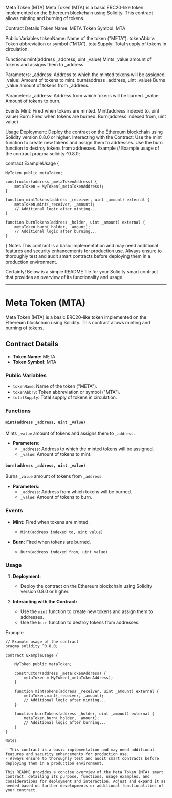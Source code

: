 Meta Token (MTA)
Meta Token (MTA) is a basic ERC20-like token implemented on the Ethereum blockchain using Solidity. This contract allows minting and burning of tokens.

Contract Details
Token Name: META
Token Symbol: MTA

Public Variables
tokenName: Name of the token ("META").
tokenAbbrv: Token abbreviation or symbol ("MTA").
totalSupply: Total supply of tokens in circulation.

Functions
mint(address _address, uint _value)
Mints _value amount of tokens and assigns them to _address.

Parameters:
_address: Address to which the minted tokens will be assigned.
_value: Amount of tokens to mint.
burn(address _address, uint _value)
Burns _value amount of tokens from _address.

Parameters:
_address: Address from which tokens will be burned.
_value: Amount of tokens to burn.

Events
Mint: Fired when tokens are minted.
Mint(address indexed to, uint value)
Burn: Fired when tokens are burned.
Burn(address indexed from, uint value)

Usage
Deployment:
Deploy the contract on the Ethereum blockchain using Solidity version 0.8.0 or higher.
Interacting with the Contract:
Use the mint function to create new tokens and assign them to addresses.
Use the burn function to destroy tokens from addresses.
Example
// Example usage of the contract
pragma solidity ^0.8.0;

contract ExampleUsage {

    MyToken public metaToken;

    constructor(address _metaTokenAddress) {
        metaToken = MyToken(_metaTokenAddress);
    }

    function mintTokens(address _receiver, uint _amount) external {
        metaToken.mint(_receiver, _amount);
        // Additional logic after minting...
    }

    function burnTokens(address _holder, uint _amount) external {
        metaToken.burn(_holder, _amount);
        // Additional logic after burning...
    }
}
Notes
This contract is a basic implementation and may need additional features and security enhancements for production use.
Always ensure to thoroughly test and audit smart contracts before deploying them in a production environment.

Certainly! Below is a simple README file for your Solidity smart contract that provides an overview of its functionality and usage.

---

# Meta Token (MTA)

Meta Token (MTA) is a basic ERC20-like token implemented on the Ethereum blockchain using Solidity. This contract allows minting and burning of tokens.

## Contract Details

- **Token Name:** META
- **Token Symbol:** MTA

### Public Variables

- `tokenName`: Name of the token ("META").
- `tokenAbbrv`: Token abbreviation or symbol ("MTA").
- `totalSupply`: Total supply of tokens in circulation.

### Functions

#### `mint(address _address, uint _value)`

Mints `_value` amount of tokens and assigns them to `_address`.

- **Parameters:**
  - `_address`: Address to which the minted tokens will be assigned.
  - `_value`: Amount of tokens to mint.

#### `burn(address _address, uint _value)`

Burns `_value` amount of tokens from `_address`.

- **Parameters:**
  - `_address`: Address from which tokens will be burned.
  - `_value`: Amount of tokens to burn.

### Events

- **Mint:** Fired when tokens are minted.
  - `Mint(address indexed to, uint value)`

- **Burn:** Fired when tokens are burned.
  - `Burn(address indexed from, uint value)`

### Usage

1. **Deployment:**
   - Deploy the contract on the Ethereum blockchain using Solidity version 0.8.0 or higher.

2. **Interacting with the Contract:**
   - Use the `mint` function to create new tokens and assign them to addresses.
   - Use the `burn` function to destroy tokens from addresses.

 Example

```solidity
// Example usage of the contract
pragma solidity ^0.8.0;

contract ExampleUsage {

    MyToken public metaToken;

    constructor(address _metaTokenAddress) {
        metaToken = MyToken(_metaTokenAddress);
    }

    function mintTokens(address _receiver, uint _amount) external {
        metaToken.mint(_receiver, _amount);
        // Additional logic after minting...
    }

    function burnTokens(address _holder, uint _amount) external {
        metaToken.burn(_holder, _amount);
        // Additional logic after burning...
    }
}

Notes

- This contract is a basic implementation and may need additional features and security enhancements for production use.
- Always ensure to thoroughly test and audit smart contracts before deploying them in a production environment.

This README provides a concise overview of the Meta Token (MTA) smart contract, detailing its purpose, functions, usage examples, and considerations for deployment and interaction. Adjust and expand it as needed based on further developments or additional functionalities of your contract.
